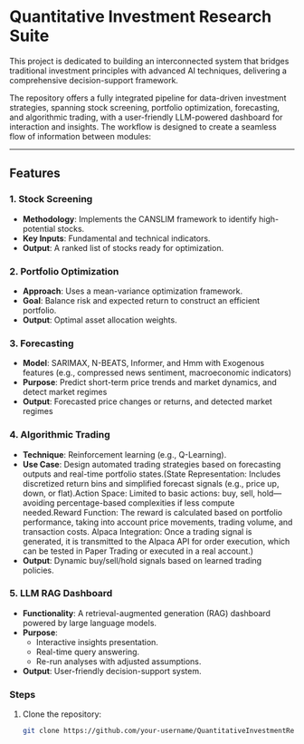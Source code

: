# Quantitative Investment Research Suite

This project is dedicated to building an interconnected system that bridges traditional investment principles with advanced AI techniques, delivering a comprehensive decision-support framework.  

The repository offers a fully integrated pipeline for data-driven investment strategies, spanning stock screening, portfolio optimization, forecasting, and algorithmic trading, with a user-friendly LLM-powered dashboard for interaction and insights. The workflow is designed to create a seamless flow of information between modules:

---

## Features

### 1. **Stock Screening**
- **Methodology**: Implements the CANSLIM framework to identify high-potential stocks.  
- **Key Inputs**: Fundamental and technical indicators.  
- **Output**: A ranked list of stocks ready for optimization.

### 2. **Portfolio Optimization**
- **Approach**: Uses a mean-variance optimization framework.  
- **Goal**: Balance risk and expected return to construct an efficient portfolio.  
- **Output**: Optimal asset allocation weights.

### 3. **Forecasting**
- **Model**: SARIMAX, N-BEATS, Informer, and Hmm with Exogenous features (e.g., compressed news sentiment, macroeconomic indicators)
- **Purpose**: Predict short-term price trends and market dynamics, and detect market regimes
- **Output**: Forecasted price changes or returns, and detected market regimes

### 4. **Algorithmic Trading**
- **Technique**: Reinforcement learning (e.g., Q-Learning).  
- **Use Case**: Design automated trading strategies based on forecasting outputs and real-time portfolio states.(State Representation: Includes discretized return bins and simplified forecast signals (e.g., price up, down, or flat).Action Space: Limited to basic actions: buy, sell, hold—avoiding percentage-based complexities if less compute needed.Reward Function: The reward is calculated based on portfolio performance, taking into account price movements, trading volume, and transaction costs.
Alpaca Integration: Once a trading signal is generated, it is transmitted to the Alpaca API for order execution, which can be tested in Paper Trading or executed in a real account.)
- **Output**: Dynamic buy/sell/hold signals based on learned trading policies.

### 5. **LLM RAG Dashboard**
- **Functionality**: A retrieval-augmented generation (RAG) dashboard powered by large language models.  
- **Purpose**:  
  - Interactive insights presentation.  
  - Real-time query answering.  
  - Re-run analyses with adjusted assumptions.  
- **Output**: User-friendly decision-support system.

### Steps
1. Clone the repository:
   ```bash
   git clone https://github.com/your-username/QuantitativeInvestmentResearchSuite.git